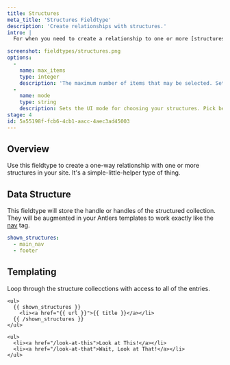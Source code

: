 ```yaml
---
title: Structures
meta_title: 'Structures Fieldtype'
description: 'Create relationships with structures.'
intro: |
  For when you need to create a relationship to one or more [structures](/structures). This could be useful to pick which version of a sidebar or footer to include on a page, or other similar things.

screenshot: fieldtypes/structures.png
options:
  -
    name: max_items
    type: integer
    description: 'The maximum number of items that may be selected. Setting this to `1` will automatically change the UI to a dropdown.'
  -
    name: mode
    type: string
    description: Sets the UI mode for choosing your structures. Pick between `Stack Selector`, `Select Dropdown`, or `Typeahead Field`.
stage: 4
id: 5a55198f-fcb6-4cb1-aacc-4aec3ad45003
---
```

## Overview

Use this fieldtype to create a one-way relationship with one or more structures in your site. It's a simple-little-helper type of thing.

## Data Structure

This fieldtype will store the handle or handles of the structured collection. They will be augmented in your Antlers templates to work exactly like the [nav](/tags/nav) tag.

``` yaml
shown_structures:
  - main_nav
  - footer
  ```

## Templating

Loop through the structure collecctions with access to all of the entries.

```
<ul>
  {{ shown_structures }}
    <li><a href="{{ url }}">{{ title }}</a></li>
  {{ /shown_structures }}
</ul>
```

``` output
<ul>
  <li><a href="/look-at-this">Look at This!</a></li>
  <li><a href="/look-at-that">Wait, Look at That!</a></li>
</ul>
```


